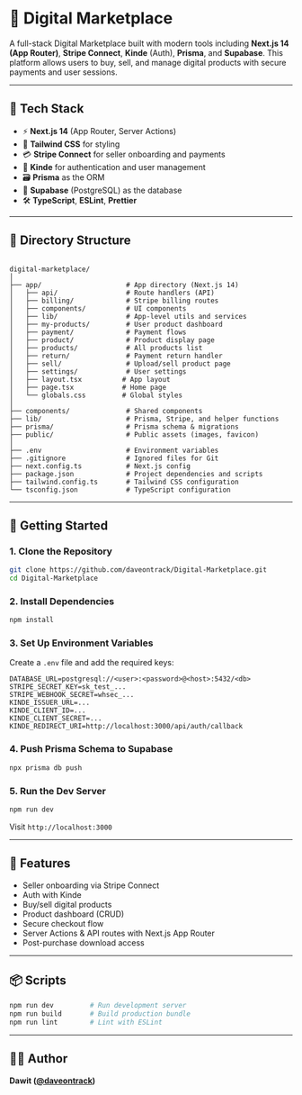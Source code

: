 # 🛒 Digital Marketplace

A full-stack Digital Marketplace built with modern tools including **Next.js 14 (App Router)**, **Stripe Connect**, **Kinde** (Auth), **Prisma**, and **Supabase**. This platform allows users to buy, sell, and manage digital products with secure payments and user sessions.

---

## 🧩 Tech Stack

- ⚡ **Next.js 14** (App Router, Server Actions)
- 🎨 **Tailwind CSS** for styling
- 💳 **Stripe Connect** for seller onboarding and payments
- 🔐 **Kinde** for authentication and user management
- 🗃️ **Prisma** as the ORM
- 🧾 **Supabase** (PostgreSQL) as the database
- 🛠️ **TypeScript**, **ESLint**, **Prettier**

---

## 📁 Directory Structure

```

digital-marketplace/
│
├── app/                     # App directory (Next.js 14)
│   ├── api/                 # Route handlers (API)
│   ├── billing/             # Stripe billing routes
│   ├── components/          # UI components
│   ├── lib/                 # App-level utils and services
│   ├── my-products/         # User product dashboard
│   ├── payment/             # Payment flows
│   ├── product/             # Product display page
│   ├── products/            # All products list
│   ├── return/              # Payment return handler
│   ├── sell/                # Upload/sell product page
│   ├── settings/            # User settings
│   ├── layout.tsx          # App layout
│   ├── page.tsx            # Home page
│   └── globals.css         # Global styles
│
├── components/              # Shared components
├── lib/                     # Prisma, Stripe, and helper functions
├── prisma/                  # Prisma schema & migrations
├── public/                  # Public assets (images, favicon)
│
├── .env                     # Environment variables
├── .gitignore               # Ignored files for Git
├── next.config.ts           # Next.js config
├── package.json             # Project dependencies and scripts
├── tailwind.config.ts       # Tailwind CSS configuration
└── tsconfig.json            # TypeScript configuration

````

---

## 🚀 Getting Started

### 1. Clone the Repository

```bash
git clone https://github.com/daveontrack/Digital-Marketplace.git
cd Digital-Marketplace
````

### 2. Install Dependencies

```bash
npm install
```

### 3. Set Up Environment Variables

Create a `.env` file and add the required keys:

```env
DATABASE_URL=postgresql://<user>:<password>@<host>:5432/<db>
STRIPE_SECRET_KEY=sk_test_...
STRIPE_WEBHOOK_SECRET=whsec_...
KINDE_ISSUER_URL=...
KINDE_CLIENT_ID=...
KINDE_CLIENT_SECRET=...
KINDE_REDIRECT_URI=http://localhost:3000/api/auth/callback
```

### 4. Push Prisma Schema to Supabase

```bash
npx prisma db push
```

### 5. Run the Dev Server

```bash
npm run dev
```

Visit `http://localhost:3000`

---

## 🧪 Features

* Seller onboarding via Stripe Connect
* Auth with Kinde
* Buy/sell digital products
* Product dashboard (CRUD)
* Secure checkout flow
* Server Actions & API routes with Next.js App Router
* Post-purchase download access

---

## 📦 Scripts

```bash
npm run dev         # Run development server
npm run build       # Build production bundle
npm run lint        # Lint with ESLint
```

---

## 🧑‍💻 Author

**Dawit ([@daveontrack](https://github.com/daveontrack))**



